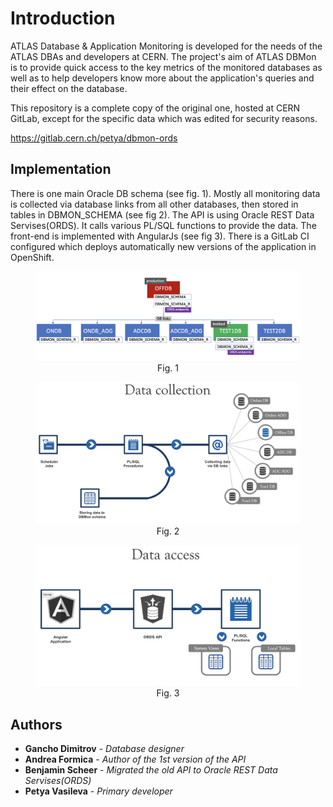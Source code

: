 # Introduction

ATLAS Database & Application Monitoring is developed for the needs of the ATLAS DBAs and developers at CERN. The project's aim of ATLAS DBMon is to provide quick access to the key metrics of the monitored databases as well as to help developers know more about the application's queries and their effect on the database.

This repository is a complete copy of the original one, hosted at CERN GitLab, except for the specific data which was edited for security reasons.

https://gitlab.cern.ch/petya/dbmon-ords


## Implementation

There is one main Oracle DB schema (see fig. 1). Mostly all monitoring data is collected via database links from all other databases, then stored in tables in DBMON_SCHEMA (see fig 2). 
The API is using Oracle REST Data Servises(ORDS). It calls various PL/SQL functions to provide the data. The front-end is implemented with AngularJs (see fig 3). There is a GitLab CI configured which deploys automatically new versions of the application in OpenShift.

<div align="center">
<figure>
  <img src="images/backend_architecture.png" width="600"/>
  <figcaption text-align="center">Fig. 1</figcaption>
</figure>

<figure>
  <img src="images/data_collection.png" width="600"/>
  <figcaption align="center">Fig. 2</figcaption>
</figure>

<figure>
  <img src="images/data_access.png" width="600"/>
  <figcaption align="center">Fig. 3</figcaption>
</figure>
</div>



## Authors

* **Gancho Dimitrov** - *Database designer* 
* **Andrea Formica** - *Author of the 1st version of the API* 
* **Benjamin Scheer** - *Migrated the old API to Oracle REST Data Servises(ORDS)* 
* **Petya Vasileva** - *Primary developer* 
